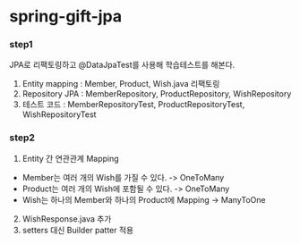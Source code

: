 # spring-gift-jpa

### step1

JPA로 리팩토링하고 @DataJpaTest를 사용해 학습테스트를 해본다.

1. Entity mapping : Member, Product, Wish.java 리팩토링
2. Repository JPA : MemberRepository, ProductRepository, WishRepository
3. 테스트 코드 : MemberRepositoryTest, ProductRepositoryTest, WishRepositoryTest

### step2

1. Entity 간 연관관계 Mapping
- Member는 여러 개의 Wish를 가질 수 있다. -> OneToMany
- Product는 여러 개의 Wish에 포함될 수 있다. -> OneToMany
- Wish는 하나의 Member와 하나의 Product에 Mapping -> ManyToOne

2. WishResponse.java 추가
3. setters 대신 Builder patter 적용

